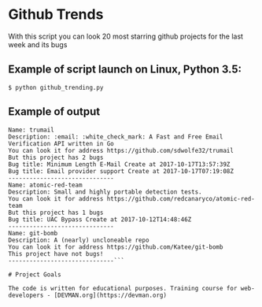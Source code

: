 # Github Trends

With this script you can look 20 most starring github projects for the last week and its bugs

## Example of  script launch on Linux, Python 3.5:
```$ python github_trending.py```

## Example of output
```json------------------------------
Name: trumail
Description: :email: :white_check_mark: A Fast and Free Email Verification API written in Go
You can look it for address https://github.com/sdwolfe32/trumail
But this project has 2 bugs
Bug title: Minimum Length E-Mail Create at 2017-10-17T13:57:39Z
Bug title: Email provider support Create at 2017-10-17T07:19:08Z
------------------------------
Name: atomic-red-team
Description: Small and highly portable detection tests.
You can look it for address https://github.com/redcanaryco/atomic-red-team
But this project has 1 bugs
Bug title: UAC Bypass Create at 2017-10-12T14:48:46Z
------------------------------
Name: git-bomb
Description: A (nearly) uncloneable repo
You can look it for address https://github.com/Katee/git-bomb
This project have not bugs!
------------------------------```

# Project Goals

The code is written for educational purposes. Training course for web-developers - [DEVMAN.org](https://devman.org)
